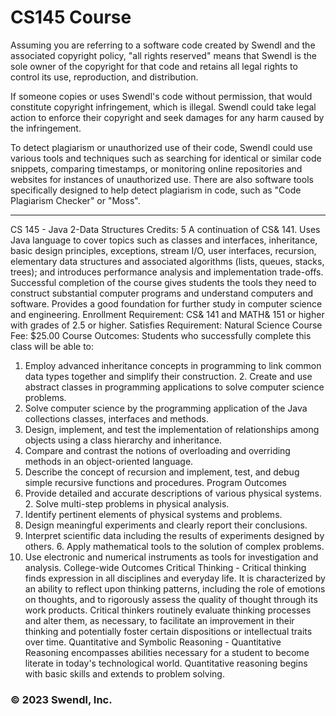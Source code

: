 # CS145 Course 

Assuming you are referring to a software code created by Swendl and the associated copyright policy, "all rights reserved" means that Swendl is the sole owner of the copyright for that code and retains all legal rights to control its use, reproduction, and distribution.

If someone copies or uses Swendl's code without permission, that would constitute copyright infringement, which is illegal. Swendl could take legal action to enforce their copyright and seek damages for any harm caused by the infringement.

To detect plagiarism or unauthorized use of their code, Swendl could use various tools and techniques such as searching for identical or similar code snippets, comparing timestamps, or monitoring online repositories and websites for instances of unauthorized use. There are also software tools specifically designed to help detect plagiarism in code, such as "Code Plagiarism Checker" or "Moss". 

- - - - - - - - - - - - - - - - - - - - - - - - - - - - - - - - - - - - - - - - - - - - - - - - - - - - - - - - - - - - - - - - - - - - - - - - - - - - -

CS 145 - Java 2-Data Structures
Credits: 5
A continuation of CS& 141. Uses Java language to cover topics such as classes and interfaces, inheritance, basic design principles, exceptions, stream I/O, user interfaces, recursion, elementary data structures and associated algorithms (lists, queues, stacks, trees); and introduces performance analysis and implementation trade-offs. Successful completion of the course gives students the tools they need to construct substantial computer programs and understand computers and software. Provides a good foundation for further study in computer science and engineering.
Enrollment Requirement: CS& 141 and MATH& 151 or higher with grades of 2.5 or higher. Satisfies Requirement: Natural Science
Course Fee: $25.00 Course Outcomes:
Students who successfully complete this class will be able to:
1. Employ advanced inheritance concepts in programming to link common data types together and simplify their construction. 2. Create and use abstract classes in programming applications to solve computer science problems.
3. Solve computer science by the programming application of the Java collections classes, interfaces and methods.
4. Design, implement, and test the implementation of relationships among objects using a class hierarchy and inheritance.
5. Compare and contrast the notions of overloading and overriding methods in an object-oriented language.
6. Describe the concept of recursion and implement, test, and debug simple recursive functions and procedures.
Program Outcomes
1. Provide detailed and accurate descriptions of various physical systems. 2. Solve multi-step problems in physical analysis.
3. Identify pertinent elements of physical systems and problems.
4. Design meaningful experiments and clearly report their conclusions.
5. Interpret scientific data including the results of experiments designed by others. 6. Apply mathematical tools to the solution of complex problems.
7. Use electronic and numerical instruments as tools for investigation and analysis.
College-wide Outcomes
Critical Thinking - Critical thinking finds expression in all disciplines and everyday life. It is characterized by an ability to reflect upon thinking patterns, including the role of emotions on thoughts, and to rigorously assess the quality of thought through its work products. Critical thinkers routinely evaluate thinking processes and alter them, as necessary, to facilitate an improvement in their thinking and potentially foster certain dispositions or intellectual traits over time.
Quantitative and Symbolic Reasoning - Quantitative Reasoning encompasses abilities necessary for a student to become literate in today's technological world. Quantitative reasoning begins with basic skills and extends to problem solving.


### © 2023 Swendl, Inc.
